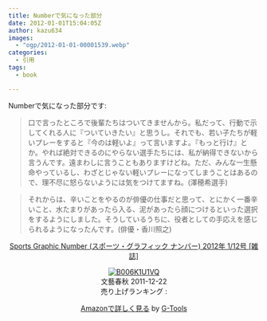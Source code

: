 ```yaml
---
title: Numberで気になった部分
date: 2012-01-01T15:04:05Z
author: kazu634
images:
  - "ogp/2012-01-01-00001539.webp"
categories:
  - 引用
tags:
  - book

---
```

Numberで気になった部分です:

> 口で言ったところで後輩たちはついてきませんから。私だって、行動で示してくれる人に『ついていきたい』と思うし。それでも、若い子たちが軽いプレーをすると『今のは軽いよ』って言いますよ。『もっと行け』とか。やれば絶対できるのにやらない選手たちには、私が納得できないから言うんです。遠まわしに言うこともありますけどね。ただ、みんな一生懸命やっているし、わざとじゃない軽いプレーになってしまうことはあるので、理不尽に怒らないようには気をつけてますね。(澤穂希選手)

> それからは、辛いことをやるのが俳優の仕事だと思って、とにかく一番辛いこと、水たまりがあったら入る、泥があったら顔につけるといった選択をするようにしました。そうしているうちに、役者としての手応えを感じられるようになったんです。(俳優・香川照之)

<p style="text-align: center;">
<a href="http://www.amazon.co.jp/Sports-Graphic-Number-%E3%82%B9%E3%83%9D%E3%83%BC%E3%83%84%E3%83%BB%E3%82%B0%E3%83%A9%E3%83%95%E3%82%A3%E3%83%83%E3%82%AF-2012%E5%B9%B4/dp/B006K1U1VQ%3FSubscriptionId%3D15SMZCTB9V8NGR2TW082%26tag%3Dsimsnes-22%26linkCode%3Dxm2%26camp%3D2025%26creative%3D165953%26creativeASIN%3DB006K1U1VQ" onclick="__gaTracker('send', 'event', 'outbound-article', 'http://www.amazon.co.jp/Sports-Graphic-Number-%E3%82%B9%E3%83%9D%E3%83%BC%E3%83%84%E3%83%BB%E3%82%B0%E3%83%A9%E3%83%95%E3%82%A3%E3%83%83%E3%82%AF-2012%E5%B9%B4/dp/B006K1U1VQ%3FSubscriptionId%3D15SMZCTB9V8NGR2TW082%26tag%3Dsimsnes-22%26linkCode%3Dxm2%26camp%3D2025%26creative%3D165953%26creativeASIN%3DB006K1U1VQ', 'Sports Graphic Number (スポーツ・グラフィック ナンバー) 2012年 1/12号 [雑誌]');" target="_blank">Sports Graphic Number (スポーツ・グラフィック ナンバー) 2012年 1/12号 [雑誌]</a><img style="border: none;" src="http://www.assoc-amazon.jp/e/ir?t=simsnes-22&l=ur2&o=9" alt="" width="1" height="1" />
</p>

<p style="text-align: center;">
<a href="http://www.amazon.co.jp/Sports-Graphic-Number-%E3%82%B9%E3%83%9D%E3%83%BC%E3%83%84%E3%83%BB%E3%82%B0%E3%83%A9%E3%83%95%E3%82%A3%E3%83%83%E3%82%AF-2012%E5%B9%B4/dp/B006K1U1VQ%3FSubscriptionId%3D15SMZCTB9V8NGR2TW082%26tag%3Dsimsnes-22%26linkCode%3Dxm2%26camp%3D2025%26creative%3D165953%26creativeASIN%3DB006K1U1VQ" onclick="__gaTracker('send', 'event', 'outbound-article', 'http://www.amazon.co.jp/Sports-Graphic-Number-%E3%82%B9%E3%83%9D%E3%83%BC%E3%83%84%E3%83%BB%E3%82%B0%E3%83%A9%E3%83%95%E3%82%A3%E3%83%83%E3%82%AF-2012%E5%B9%B4/dp/B006K1U1VQ%3FSubscriptionId%3D15SMZCTB9V8NGR2TW082%26tag%3Dsimsnes-22%26linkCode%3Dxm2%26camp%3D2025%26creative%3D165953%26creativeASIN%3DB006K1U1VQ', '');" target="_blank"><img src="https://images-na.ssl-images-amazon.com/images/I/51xeg-nPRqL._SL160_.jpg" border="0" alt="B006K1U1VQ" /></a><br /> <span>文藝春秋 2011-12-22<br /> 売り上げランキング : </span>
</p>

<p style="text-align: center;">
<span> </span>
</p>

<p style="text-align: center;">
<span><a href="http://www.amazon.co.jp/Sports-Graphic-Number-%E3%82%B9%E3%83%9D%E3%83%BC%E3%83%84%E3%83%BB%E3%82%B0%E3%83%A9%E3%83%95%E3%82%A3%E3%83%83%E3%82%AF-2012%E5%B9%B4/dp/B006K1U1VQ%3FSubscriptionId%3D15SMZCTB9V8NGR2TW082%26tag%3Dsimsnes-22%26linkCode%3Dxm2%26camp%3D2025%26creative%3D165953%26creativeASIN%3DB006K1U1VQ" onclick="__gaTracker('send', 'event', 'outbound-article', 'http://www.amazon.co.jp/Sports-Graphic-Number-%E3%82%B9%E3%83%9D%E3%83%BC%E3%83%84%E3%83%BB%E3%82%B0%E3%83%A9%E3%83%95%E3%82%A3%E3%83%83%E3%82%AF-2012%E5%B9%B4/dp/B006K1U1VQ%3FSubscriptionId%3D15SMZCTB9V8NGR2TW082%26tag%3Dsimsnes-22%26linkCode%3Dxm2%26camp%3D2025%26creative%3D165953%26creativeASIN%3DB006K1U1VQ', 'Amazonで詳しく見る');" target="_blank">Amazonで詳しく見る</a></span><span> by <a href="http://www.goodpic.com/mt/aws/index.html" onclick="__gaTracker('send', 'event', 'outbound-article', 'http://www.goodpic.com/mt/aws/index.html', 'G-Tools');">G-Tools</a></span>
</p>
